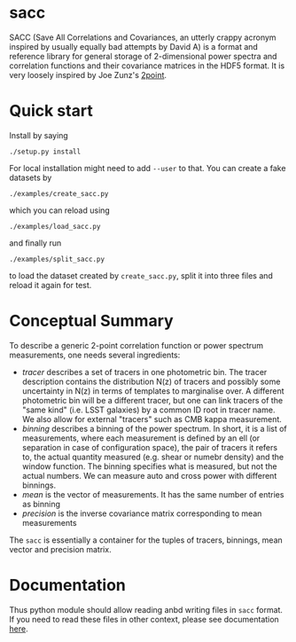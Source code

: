 # sacc

SACC (Save All Correlations and Covariances, an utterly crappy acronym inspired by usually equally bad attempts by David A) is  a format and reference library for general storage of 2-dimensional power spectra and correlation functions and their covariance matrices in the HDF5 format. It is very loosely inspired by Joe Zunz's [2point](https://github.com/joezuntz/2point).

# Quick start

Install by saying

```
./setup.py install
```
For local installation might need to add `--user` to that.
You can create a fake datasets by 
```
./examples/create_sacc.py
```
which you can reload using
```
./examples/load_sacc.py
```
and finally run 
```
./examples/split_sacc.py
```
to load the dataset created by `create_sacc.py`, split it into three files and reload it again for test.

# Conceptual Summary

To describe a generic 2-point correlation function or power spectrum
measurements, one needs several ingredients:

 * *tracer* describes a set of tracers in one photometric bin. The
   tracer description contains the distribution N(z) of tracers and
   possibly some uncertainty in N(z) in terms of templates to
   marginalise over. A different photometric bin will be a different
   tracer, but one can link tracers of the "same kind" (i.e. LSST
   galaxies) by a common ID root in tracer name. We also allow for
   external "tracers" such as CMB kappa measurement.
 * *binning* describes a binning of the power spectrum. In short, it
   is a list of measurements, where each measurement is defined by an
   ell (or separation in case of configuration space), the pair of
   tracers it refers to, the actual quantity measured (e.g. shear or
   numebr density) and the window function. The binning specifies
   what is measured, but not the actual numbers. We can measure auto
   and cross power with different binnings.
 * *mean* is the vector of measurements. It has the same number of
   entries as binning
 * *precision* is the inverse covariance matrix corresponding to mean
   measurements
   
The `sacc` is essentially a container for the tuples of tracers,
binnings, mean vector and precision matrix. 

# Documentation

Thus python module should allow reading anbd writing files in `sacc`
format. If you need to read these files in other context, please see
documentation [here](doc/format.md).


